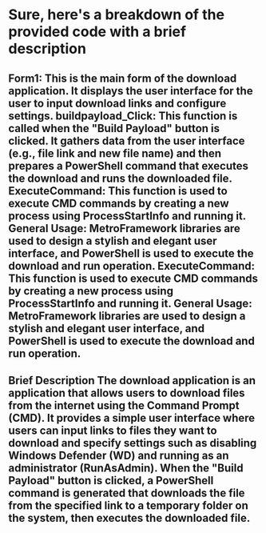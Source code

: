 # Sure, here's a breakdown of the provided code with a brief description
Form1: This is the main form of the download application. It displays the user interface for the user to input download links and configure settings.
buildpayload_Click: This function is called when the "Build Payload" button is clicked. It gathers data from the user interface (e.g., file link and new file name) and then prepares a PowerShell command that executes the download and runs the downloaded file.
ExecuteCommand: This function is used to execute CMD commands by creating a new process using ProcessStartInfo and running it.
General Usage: MetroFramework libraries are used to design a stylish and elegant user interface, and PowerShell is used to execute the download and run operation.
ExecuteCommand: This function is used to execute CMD commands by creating a new process using ProcessStartInfo and running it.
General Usage: MetroFramework libraries are used to design a stylish and elegant user interface, and PowerShell is used to execute the download and run operation.
---
**Brief Description**
The download application is an application that allows users to download files from the internet using the Command Prompt (CMD). It provides a simple user interface where users can input links to files they want to download and specify settings such as disabling Windows Defender (WD) and running as an administrator (RunAsAdmin). When the "Build Payload" button is clicked, a PowerShell command is generated that downloads the file from the specified link to a temporary folder on the system, then executes the downloaded file.
---
